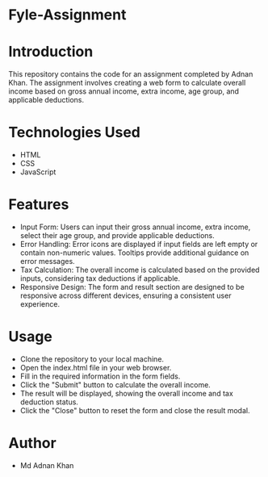 # Fyle-Assignment

# Introduction
This repository contains the code for an assignment completed by Adnan Khan. The assignment involves creating a web form to calculate overall income based on gross annual income, extra income, age group, and applicable deductions.

# Technologies Used
- HTML
- CSS
- JavaScript

# Features
- Input Form: Users can input their gross annual income, extra income, select their age group, and provide applicable deductions.
- Error Handling: Error icons are displayed if input fields are left empty or contain non-numeric values. Tooltips provide additional guidance on error messages.
- Tax Calculation: The overall income is calculated based on the provided inputs, considering tax deductions if applicable.
- Responsive Design: The form and result section are designed to be responsive across different devices, ensuring a consistent user experience.

# Usage
- Clone the repository to your local machine.
- Open the index.html file in your web browser.
- Fill in the required information in the form fields.
- Click the "Submit" button to calculate the overall income.
- The result will be displayed, showing the overall income and tax deduction status.
- Click the "Close" button to reset the form and close the result modal.

# Author
- Md Adnan Khan
